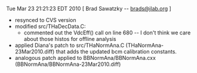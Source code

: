 Tue Mar 23 21:21:23 EDT 2010  [ Brad Sawatzky -- brads@jlab.org ]
- resynced to CVS version
- modified src/THaDecData.C:
  - commented out the VdcEff() call on line 680 -- I don't think we care about
    those histos for offline analysis
- applied Diana's patch to src/THaNormAna.C (THaNormAna-23Mar2010.diff) that
  adds the updated bcm calibration constants.
- analogous patch applied to  BBNormAna/BBNormAna.cxx (BBNormAna/BBNormAna-23Mar2010.diff)

